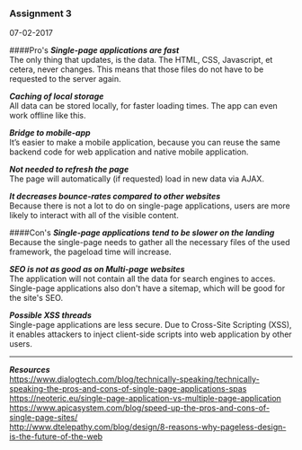 ### Assignment 3
07-02-2017

####Pro's
***Single-page applications are fast***  
The only thing that updates, is the data. The HTML, CSS, Javascript, et cetera, never changes. This means that those files do not have to be requested to the server again.

***Caching of local storage***  
All data can be stored locally, for faster loading times. The app can even work offline like this.

***Bridge to mobile-app***  
It’s easier to make a mobile application, because you can reuse the same backend code for web application and native mobile application.

***Not needed to refresh the page***  
The page will automatically (if requested) load in new data via AJAX.

***It decreases bounce-rates compared to other websites***  
Because there is not a lot to do on single-page applications, users are more likely to interact with all of the visible content. 


####Con's
***Single-page applications tend to be slower on the landing***  
Because the single-page needs to gather all the necessary files of the used framework, the pageload time will increase.

***SEO is not as good as on Multi-page websites***  
The application will not contain all the data for search engines to acces. Single-page applications also don't have a sitemap, which will be good for the site's SEO.

***Possible XSS threads***  
Single-page applications are less secure. Due to Cross-Site Scripting (XSS), it enables attackers to inject client-side scripts into web application by other users.

---

***Resources***  
https://www.dialogtech.com/blog/technically-speaking/technically-speaking-the-pros-and-cons-of-single-page-applications-spas  
https://neoteric.eu/single-page-application-vs-multiple-page-application  
https://www.apicasystem.com/blog/speed-up-the-pros-and-cons-of-single-page-sites/  
http://www.dtelepathy.com/blog/design/8-reasons-why-pageless-design-is-the-future-of-the-web